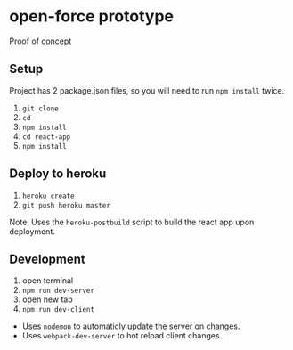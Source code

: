 # open-force prototype

Proof of concept

## Setup

Project has 2 package.json files, so you will need to run `npm install` twice.

1. `git clone`
2. `cd`
3. `npm install`
4. `cd react-app`
5. `npm install`

## Deploy to heroku

1. `heroku create`
1. `git push heroku master`

Note: Uses the `heroku-postbuild` script to build the react app upon deployment.

## Development

1. open terminal
1. `npm run dev-server`
1. open new tab
1. `npm run dev-client`

- Uses `nodemon` to automaticly update the server on changes.
- Uses `webpack-dev-server` to hot reload client changes.